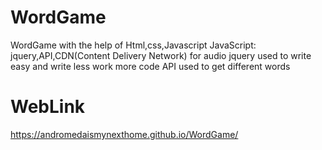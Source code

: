 # WordGame
 WordGame with the help of Html,css,Javascript
 JavaScript: jquery,API,CDN(Content Delivery Network) for audio
 jquery used to write easy and write less work more code 
 API used to get different words
# WebLink
 https://andromedaismynexthome.github.io/WordGame/
